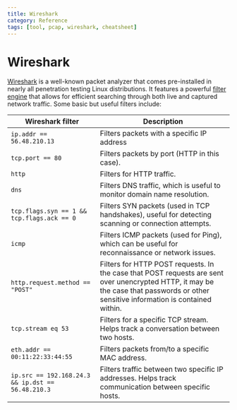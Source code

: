 ```yaml
---
title: Wireshark
category: Reference
tags: [tool, pcap, wireshark, cheatsheet]
---
```


# Wireshark

[Wireshark](https://www.wireshark.org/) is a well-known packet analyzer that comes pre-installed in nearly all  penetration testing Linux distributions. It features a powerful [filter engine](https://www.wireshark.org/docs/man-pages/wireshark-filter.html) that allows for efficient searching through both live and captured network traffic. Some basic but useful filters include:

| Wireshark filter                                  | Description                                                  |
| ------------------------------------------------- | ------------------------------------------------------------ |
| `ip.addr == 56.48.210.13`                         | Filters packets with a specific IP address                   |
| `tcp.port == 80`                                  | Filters packets by port (HTTP in this case).                 |
| `http`                                            | Filters for HTTP traffic.                                    |
| `dns`                                             | Filters DNS traffic, which is useful to monitor domain name resolution. |
| `tcp.flags.syn == 1 && tcp.flags.ack == 0`        | Filters SYN packets (used in TCP handshakes), useful for detecting scanning or connection attempts. |
| `icmp`                                            | Filters ICMP packets (used for Ping), which can be useful for reconnaissance or network issues. |
| `http.request.method == "POST"`                   | Filters for HTTP POST requests. In the case that POST requests are  sent over unencrypted HTTP, it may be the case that passwords or other  sensitive information is contained within. |
| `tcp.stream eq 53`                                | Filters for a specific TCP stream. Helps track a conversation between two hosts. |
| `eth.addr == 00:11:22:33:44:55`                   | Filters packets from/to a specific MAC address.              |
| `ip.src == 192.168.24.3 && ip.dst == 56.48.210.3` | Filters traffic between two specific IP addresses. Helps track communication between specific hosts. |